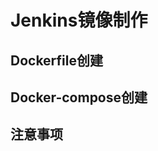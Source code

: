 # Jenkins镜像制作

## Dockerfile创建
## Docker-compose创建
## 注意事项
<!--stackedit_data:
eyJoaXN0b3J5IjpbLTE2NTY0MTc0MTgsLTIwNjQxMjU0MzZdfQ
==
-->